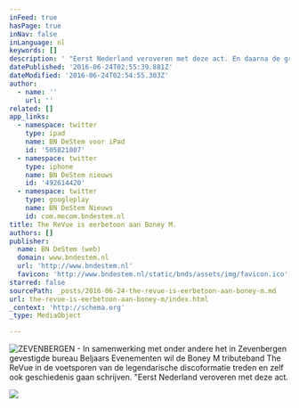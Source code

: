 ```yaml
---
inFeed: true
hasPage: true
inNav: false
inLanguage: nl
keywords: []
description: ' "Eerst Nederland veroveren met deze act. En daarna de grens over", vertelt directeur Wilco Beljaars, die manager is van Dries en Donny Roelvink en LA The Voice.'
datePublished: '2016-06-24T02:55:39.881Z'
dateModified: '2016-06-24T02:54:55.303Z'
author:
  - name: ''
    url: ''
related: []
app_links:
  - namespace: twitter
    type: ipad
    name: BN DeStem voor iPad
    id: '505821807'
  - namespace: twitter
    type: iphone
    name: BN DeStem nieuws
    id: '492614420'
  - namespace: twitter
    type: googleplay
    name: BN DeStem Nieuws
    id: com.mecom.bndestem.nl
title: The ReVue is eerbetoon aan Boney M.
authors: []
publisher:
  name: BN DeStem (web)
  domain: www.bndestem.nl
  url: 'http://www.bndestem.nl'
  favicon: 'http://www.bndestem.nl/static/bnds/assets/img/favicon.ico'
starred: false
sourcePath: _posts/2016-06-24-the-revue-is-eerbetoon-aan-boney-m.md
url: the-revue-is-eerbetoon-aan-boney-m/index.html
_context: 'http://schema.org'
_type: MediaObject

---
```

![ZEVENBERGEN - In samenwerking met onder andere het in Zevenbergen gevestigde bureau Beljaars Evenementen wil de Boney M tributeband The ReVue in de voetsporen van de legendarische discoformatie treden en zelf ook geschiedenis gaan schrijven. "Eerst Nederland veroveren met deze act.](https://the-grid-user-content.s3-us-west-2.amazonaws.com/842b32a2-96c6-43a9-90f8-0360733a5b3a.jpg)

  
![](https://the-grid-user-content.s3-us-west-2.amazonaws.com/5eea2dc6-1475-41c6-af11-84bbaec376d0.jpg)